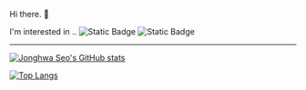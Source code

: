 Hi there. 👋   

I'm interested in ..
![Static Badge](https://img.shields.io/badge/Java-964b00) ![Static Badge](https://img.shields.io/badge/Spring-green)   


---
    
[![Jonghwa Seo's GitHub stats](https://github-readme-stats.vercel.app/api?username=whatkinda&show_icons=true&hide=contribs&theme=merko&count_private=true)](https://github.com/whatkinda) 
   
[![Top Langs](https://github-readme-stats.vercel.app/api/top-langs/?username=whatkinda&layout=compact&custom_title=Languages&bg_color=000&title_color=fff&text_color=fff)](https://github.com/whatkinda)

